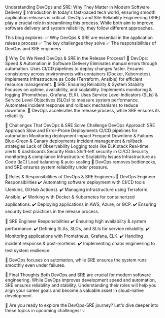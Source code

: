 Understanding DevOps and SRE: Why They Matter in Modern Software Delivery
🚀 Introduction
In today's fast-paced tech world, ensuring smooth application releases is critical. DevOps and Site Reliability Engineering (SRE) play a crucial role in streamlining this process. While both aim to improve software delivery and system reliability, they follow different approaches.

This blog explores:
✅ Why DevOps & SRE are essential in the application release process
✅ The key challenges they solve
✅ The responsibilities of DevOps and SRE engineers

📌 Why Do We Need DevOps & SRE in the Release Process?
🔹 DevOps: Speed & Automation in Software Delivery
Eliminates manual errors through automation.
Uses CI/CD pipelines to deploy changes faster.
Ensures consistency across environments with containers (Docker, Kubernetes).
Implements Infrastructure as Code (Terraform, Ansible) for efficient resource management.
🔹 SRE: Ensuring Reliability & System Stability
Focuses on uptime, availability, and scalability.
Implements monitoring & logging (Prometheus, Grafana, ELK).
Uses Service Level Indicators (SLIs) & Service Level Objectives (SLOs) to measure system performance.
Automates incident response and rollback mechanisms to reduce downtime.
🔸 DevOps accelerates the release process, while SRE ensures its reliability.

📌 Challenges That DevOps & SRE Solve
Challenge	DevOps Approach	SRE Approach
Slow and Error-Prone Deployments	CI/CD pipelines for automation	Monitoring deployment impact
Frequent Downtime & Failures	Blue-Green & Canary deployments	Incident management & rollback strategies
Lack of Observability	Logging tools like ELK stack	Real-time alerts & dashboards
Security Risks	Shift-left security in CI/CD	Security monitoring & compliance
Infrastructure Scalability Issues	Infrastructure as Code (IaC)	Load balancing & auto-scaling
🔸 DevOps removes bottlenecks, and SRE ensures system reliability under pressure.

📌 Roles & Responsibilities of DevOps & SRE Engineers
🔹 DevOps Engineer Responsibilities
✔️ Automating software deployment with CI/CD tools (Jenkins, GitHub Actions).
✔️ Managing infrastructure using Terraform, Ansible.
✔️ Working with Docker & Kubernetes for containerized applications.
✔️ Deploying applications in AWS, Azure, or GCP.
✔️ Ensuring security best practices in the release process.

🔹 SRE Engineer Responsibilities
✔️ Ensuring high availability & system performance.
✔️ Defining SLAs, SLOs, and SLIs for service reliability.
✔️ Monitoring applications with Prometheus, Grafana, ELK.
✔️ Handling incident response & post-mortems.
✔️ Implementing chaos engineering to test system resilience.

🔸 DevOps focuses on automation, while SRE ensures the system runs smoothly even under failures.

🚀 Final Thoughts
Both DevOps and SRE are crucial for modern software engineering. While DevOps improves development speed and automation, SRE ensures reliability and stability. Understanding their roles will help you align your career goals and become a valuable asset in cloud-native development.

🔹 Are you ready to explore the DevOps-SRE journey? Let's dive deeper into these topics in upcoming challenges! 💡


 
